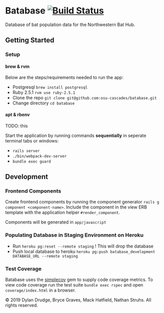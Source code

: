 # Batabase [![Build Status](https://travis-ci.org/osu-cascades/batabase.svg?branch=master)](https://travis-ci.org/osu-cascades/batabase)

Database of bat population data for the Northwestern Bat Hub.

## Getting Started

### Setup

#### brew & rvm

Below are the steps/requirements needed to run the app:

* Postgresql `brew install postgresql`
* Ruby 2.5.1 `rvm use ruby-2.5.1`
* Clone the repo `git clone git@github.com:osu-cascades/batabase.git`
* Change directory `cd batabase`

#### apt & rbenv

TODO: this

Start the application by running commands **sequentially** in seperate terminal tabs or windows:

* `rails server`
* `./bin/webpack-dev-server`
* `bundle exec guard`

## Development

### Frontend Components

Create frontend components by running the component generator `rails g component <component-name>`.
Include the component in the view ERB template with the application helper `#render_component`.

Components will be generated in `app/javascript`

### Populating Database in Staging Environment on Heroku

* Run `heroku pg:reset --remote staging` ! This will drop the database
* Push local database to heroku `heroku pg:push batabase_development DATABASE_URL --remote staging`

### Test Coverage

Batabase uses the [simplecov](https://github.com/colszowka/simplecov) gem to supply code coverage metrics.
To view code coverage run the test suite `bundle exec rspec` and open `coverage/index.html` in a browser.

&copy; 2019 Dylan Drudge, Bryce Graves, Mack Hatfield, Nathan Struhs. All rights reserved.
